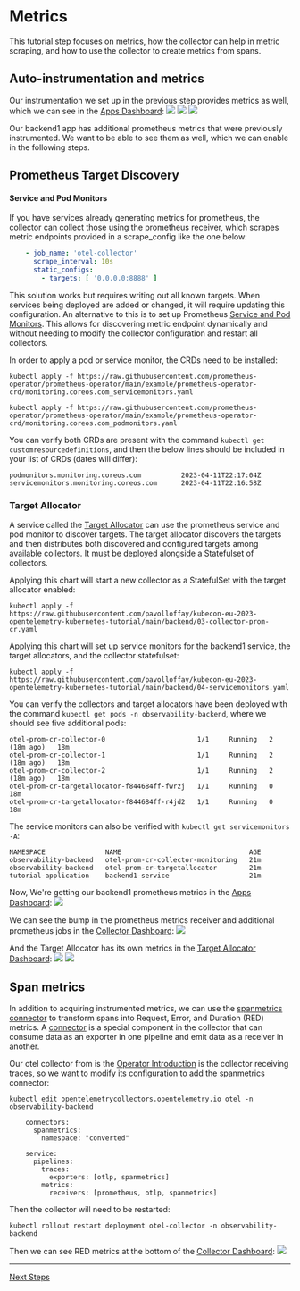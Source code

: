 # Metrics

This tutorial step focuses on metrics, how the collector can help in metric scraping, and how to use the collector 
to create metrics from spans.

## Auto-instrumentation and metrics

Our instrumentation we set up in the previous step provides metrics as well, which we can see in the
[Apps Dashboard](http://localhost:3000/grafana/d/WbvDPqY4k/apps?orgId=1):
![](/Users/kristina.pathak/go/src/kubecon-eu-2023-opentelemetry-kubernetes-tutorial/images/grafana-metrics-frontend.png)
![](/Users/kristina.pathak/go/src/kubecon-eu-2023-opentelemetry-kubernetes-tutorial/images/grafana-metrics-backend1.png)
![](/Users/kristina.pathak/go/src/kubecon-eu-2023-opentelemetry-kubernetes-tutorial/images/grafana-metrics-backend2.png)

Our backend1 app has additional prometheus metrics that were previously instrumented.  We want to be able to see them 
as well, which we can enable in the following steps.

## Prometheus Target Discovery

#### Service and Pod Monitors

If you have services already generating metrics for prometheus, the collector can collect those using the prometheus 
receiver, which scrapes metric endpoints provided in a scrape_config like the one below:
```yaml
    - job_name: 'otel-collector'
      scrape_interval: 10s
      static_configs:
        - targets: [ '0.0.0.0:8888' ]
```

This solution works but requires writing out all known targets.  When services being deployed are added or changed, 
it will require updating this configuration.  An alternative to this is to set up Prometheus [Service and Pod Monitors](https://github.com/prometheus-operator/prometheus-operator/blob/main/Documentation/design.md#servicemonitor).
This allows for discovering metric endpoint dynamically and without needing to modify the collector configuration and 
restart all collectors.

In order to apply a pod or service monitor, the CRDs need to be installed:
```shell
kubectl apply -f https://raw.githubusercontent.com/prometheus-operator/prometheus-operator/main/example/prometheus-operator-crd/monitoring.coreos.com_servicemonitors.yaml

kubectl apply -f https://raw.githubusercontent.com/prometheus-operator/prometheus-operator/main/example/prometheus-operator-crd/monitoring.coreos.com_podmonitors.yaml
```

You can verify both CRDs are present with the command `kubectl get customresourcedefinitions`, and then the below lines 
should be included in your list of CRDs (dates will differ):
```shell
podmonitors.monitoring.coreos.com          2023-04-11T22:17:04Z
servicemonitors.monitoring.coreos.com      2023-04-11T22:16:58Z
```

### Target Allocator

A service called the [Target Allocator](https://github.com/open-telemetry/opentelemetry-operator/blob/main/cmd/otel-allocator/README.md)
can use the prometheus service and pod monitor to discover targets. The target allocator discovers the targets and then 
distributes both discovered and configured targets among available collectors. It must be deployed alongside a 
Statefulset of collectors.

Applying this chart will start a new collector as a StatefulSet with the target allocator enabled:
```shell
kubectl apply -f https://raw.githubusercontent.com/pavolloffay/kubecon-eu-2023-opentelemetry-kubernetes-tutorial/main/backend/03-collector-prom-cr.yaml
```

Applying this chart will set up service monitors for the backend1 service, the target allocators, and the collector statefulset:
```shell
kubectl apply -f https://raw.githubusercontent.com/pavolloffay/kubecon-eu-2023-opentelemetry-kubernetes-tutorial/main/backend/04-servicemonitors.yaml
```

You can verify the collectors and target allocators have been deployed with the command `kubectl get pods -n observability-backend`, where we should see five additional pods:
```shell
otel-prom-cr-collector-0                       1/1     Running   2 (18m ago)   18m
otel-prom-cr-collector-1                       1/1     Running   2 (18m ago)   18m
otel-prom-cr-collector-2                       1/1     Running   2 (18m ago)   18m
otel-prom-cr-targetallocator-f844684ff-fwrzj   1/1     Running   0             18m
otel-prom-cr-targetallocator-f844684ff-r4jd2   1/1     Running   0             18m
```

The service monitors can also be verified with `kubectl get servicemonitors -A`:
```shell
NAMESPACE               NAME                                AGE
observability-backend   otel-prom-cr-collector-monitoring   21m
observability-backend   otel-prom-cr-targetallocator        21m
tutorial-application    backend1-service                    21m
```

Now, We're getting our backend1 prometheus metrics in the [Apps Dashboard](http://localhost:3000/grafana/d/WbvDPqY4k/apps?orgId=1):
![](/Users/kristina.pathak/go/src/kubecon-eu-2023-opentelemetry-kubernetes-tutorial/images/grafana-metrics-backend1-prometheus.png)

We can see the bump in the prometheus metrics receiver and additional prometheus jobs in the [Collector Dashboard](http://localhost:3000/grafana/d/7hHiATL4z/collector?orgId=1):
![](/Users/kristina.pathak/go/src/kubecon-eu-2023-opentelemetry-kubernetes-tutorial/images/grafana-metrics-collector-addtl-scrapes.png)

And the Target Allocator has its own metrics in the [Target Allocator Dashboard](http://localhost:3000/grafana/d/ulLjw3L4z/target-allocator?orgId=1):
![](/Users/kristina.pathak/go/src/kubecon-eu-2023-opentelemetry-kubernetes-tutorial/images/grafana-metrics-ta.png)
![](/Users/kristina.pathak/go/src/kubecon-eu-2023-opentelemetry-kubernetes-tutorial/images/grafana-metrics-ta-server.png)

## Span metrics

In addition to acquiring instrumented metrics, we can use the [spanmetrics connector](https://github.com/open-telemetry/opentelemetry-collector-contrib/blob/main/connector/spanmetricsconnector/README.md)
to transform spans into Request, Error, and Duration (RED) metrics.  A [connector](https://github.com/open-telemetry/opentelemetry-collector/blob/main/connector/README.md#connectors)
is a special component in the collector that can consume data as an exporter in one pipeline and emit data as a 
receiver in another.

Our otel collector from is the [Operator Introduction](./02-operator-introduction.md) is the collector receiving 
traces, so we want to modify its configuration to add the spanmetrics connector:
```shell
kubectl edit opentelemetrycollectors.opentelemetry.io otel -n observability-backend 
```
```shell
    connectors:
      spanmetrics:
        namespace: "converted"
        
    service:
      pipelines:
        traces:
          exporters: [otlp, spanmetrics]
        metrics:
          receivers: [prometheus, otlp, spanmetrics]
```

Then the collector will need to be restarted:
```shell
kubectl rollout restart deployment otel-collector -n observability-backend
```

Then we can see RED metrics at the bottom of the [Collector Dashboard](http://localhost:3000/grafana/d/7hHiATL4z/collector?orgId=1):
![](/Users/kristina.pathak/go/src/kubecon-eu-2023-opentelemetry-kubernetes-tutorial/images/grafana-metrics-collector-red.png)

---
[Next Steps](./05-logs.md)
